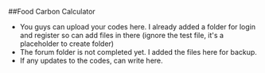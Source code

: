 ##Food Carbon Calculator

- You guys can upload your codes here. I already added a folder for login and register so can add files in there
  (ignore the test file, it's a placeholder to create folder)
- The forum folder is not completed yet. I added the files here for backup.
- If any updates to the codes, can write here.

